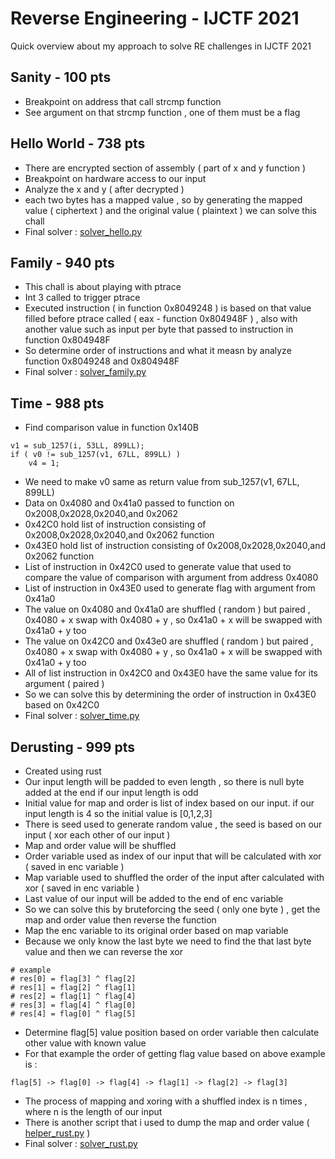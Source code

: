 # Reverse Engineering - IJCTF 2021
Quick overview about my approach to solve RE challenges in IJCTF 2021
## Sanity - 100 pts
- Breakpoint on address that call strcmp function
- See argument on that strcmp function , one of them must be a flag
## Hello World - 738 pts
- There are encrypted section of assembly ( part of x and y function )
- Breakpoint on hardware access to our input
- Analyze the x and y ( after decrypted )
- each two bytes has a mapped value , so by generating the mapped value ( ciphertext ) and the original value ( plaintext ) we can solve this chall
- Final solver : [solver_hello.py](IJCTF2021/solver_hello.py)
## Family - 940 pts
- This chall is about playing with ptrace
- Int 3 called to trigger ptrace
- Executed instruction ( in function 0x8049248 ) is based on that value filled before ptrace called ( eax - function 0x804948F ) , also with another value such as input per byte that passed to instruction in function 0x804948F
- So determine order of instructions and what it measn by analyze function 0x8049248 and 0x804948F
- Final solver : [solver_family.py](IJCTF2021/solver_family.py)
## Time - 988 pts
- Find comparison value in function 0x140B
```
v1 = sub_1257(i, 53LL, 899LL);
if ( v0 != sub_1257(v1, 67LL, 899LL) )
	v4 = 1;
```
- We need to make v0 same as return value from sub_1257(v1, 67LL, 899LL)
- Data on 0x4080 and 0x41a0 passed to function on 0x2008,0x2028,0x2040,and 0x2062
- 0x42C0 hold list of instruction consisting of 0x2008,0x2028,0x2040,and 0x2062 function
- 0x43E0 hold list of instruction consisting of 0x2008,0x2028,0x2040,and 0x2062 function
- List of instruction in 0x42C0 used to generate value that used to compare the value of comparison with argument from address 0x4080
- List of instruction in 0x43E0 used to generate flag with argument from 0x41a0
- The value on 0x4080 and 0x41a0 are shuffled ( random ) but paired , 0x4080 + x swap with 0x4080 + y , so 0x41a0 + x will be swapped with 0x41a0 + y too
- The value on 0x42C0 and 0x43e0 are shuffled ( random ) but paired , 0x4080 + x swap with 0x4080 + y , so 0x41a0 + x will be swapped with 0x41a0 + y too
- All of list instruction in 0x42C0 and 0x43E0 have the same value for its argument ( paired )
- So we can solve this by determining the order of instruction in 0x43E0 based on 0x42C0
- Final solver : [solver_time.py](IJCTF2021/solver_time.py)
## Derusting - 999 pts
- Created using rust 
- Our input length will be padded to even length , so there is null byte added at the end if our input length is odd
- Initial value for map and order is list of index based on our input. if our input length is 4 so the initial value is [0,1,2,3]
- There is seed used to generate random value , the seed is based on our input ( xor each other of our input )
- Map and order value will be shuffled
- Order variable used as index of our input that will be calculated with xor ( saved in enc variable )
- Map variable used to shuffled the order of the input after calculated with xor ( saved in enc variable )
- Last value of our input will be added to the end of enc variable
- So we can solve this by bruteforcing the seed ( only one byte ) , get the map and order value then reverse the function
- Map the enc variable to its original order based on map variable
- Because we only know the last byte we need to find the that last byte value and then we can reverse the xor
```
# example
# res[0] = flag[3] ^ flag[2]
# res[1] = flag[2] ^ flag[1]
# res[2] = flag[1] ^ flag[4]
# res[3] = flag[4] ^ flag[0]
# res[4] = flag[0] ^ flag[5]
```
- Determine flag[5] value position based on order variable then calculate other value with known value
- For that example the order of getting flag value based on above example is :
 ```
 flag[5] -> flag[0] -> flag[4] -> flag[1] -> flag[2] -> flag[3]
 ```
 - The process of mapping and xoring with a shuffled index is n times , where n is the length of our input
 - There is another script that i used to dump the map and order value ( [helper_rust.py](IJCTF2021/helper_rust.py) )
 - Final solver : [solver_rust.py](IJCTF2021/solver_rust.py)
